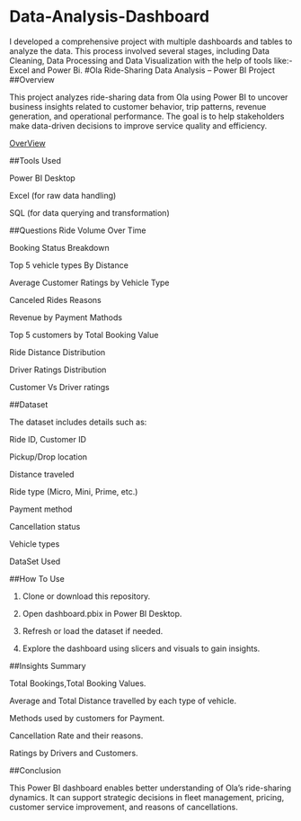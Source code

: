 # Data-Analysis-Dashboard
I developed a comprehensive project with multiple dashboards and tables to analyze the data. This process involved several stages, including Data Cleaning, Data Processing and Data Visualization with the help of tools like:- Excel and Power Bi.
#Ola Ride-Sharing Data Analysis – Power BI Project
##Overview

This project analyzes ride-sharing data from Ola using Power BI to uncover business insights related to customer behavior, trip patterns, revenue generation, and operational performance. The goal is to help stakeholders make data-driven decisions to improve service quality and efficiency.

<a href="https://github.com/prasad-dhruv09/Data-Analysis-Dashboard/blob/main/OverView.png">OverView</a>

##Tools Used

Power BI Desktop

Excel (for raw data handling)

SQL (for data querying and transformation)


##Questions
Ride Volume Over Time

Booking Status Breakdown

Top 5 vehicle types By Distance

Average Customer Ratings by Vehicle Type

Canceled Rides Reasons

Revenue by Payment Mathods

Top 5 customers by Total Booking Value

Ride Distance Distribution

Driver Ratings Distribution

Customer Vs Driver ratings


##Dataset

The dataset includes details such as:

Ride ID, Customer ID

Pickup/Drop location

Distance traveled

Ride type (Micro, Mini, Prime, etc.)

Payment method

Cancellation status

Vehicle types

<a hred="https://github.com/prasad-dhruv09/Data-Analysis-Dashboard/blob/main/Bookings-100000-Rows.xlsx">DataSet Used</a>

##How To Use

1. Clone or download this repository.


2. Open dashboard.pbix in Power BI Desktop.


3. Refresh or load the dataset if needed.


4. Explore the dashboard using slicers and visuals to gain insights.

##Insights Summary

Total Bookings,Total Booking Values.

Average and Total Distance travelled by each type of vehicle.

Methods used by customers for Payment.

Cancellation Rate and their reasons.

Ratings by Drivers and Customers.

##Conclusion

This Power BI dashboard enables better understanding of Ola’s ride-sharing dynamics. It can support strategic decisions in fleet management, pricing, customer service improvement, and reasons of cancellations.
